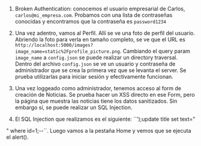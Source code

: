 1. Broken Authentication: conocemos el usuario empresarial de Carlos, `carlos@mi_empresa.com`.
Probamos con una lista de contraseñas conocidas y encontramos que la contraseña es `password1234`
   
2. Una vez adentro, vamos al Perfil. Allí se ve una foto de perfil del usuario.
Abriendo la foto para verla en tamaño completo, se ve que el URL es `http://localhost:5000/images?image_name=static%2Fprofile_picture.png`.
   Cambiando el query param `image_name` a `config.json` se puede realizar un directory traversal.
   Dentro del archivo `config.json` se ve un usuario y contraseña de administrador que se crea la primera vez que se levanta el server.
   Se prueba utilizarlas para iniciar sesión y efectivamente funcionan.
   
3. Una vez loggeado como administrador, tenemos acceso al form de creación de Noticias.
Se prueba hacer un XSS directo en ese Form, pero la página que muestra las noticias 
   tiene los datos sanitizados. Sin embargo sí, se puede realizar un SQL Injection.
   
4. El SQL Injection que realizamos es el siguiente:
``');update title set text="
<script>
alert('Felicitaciones! Como festejo del día de la primavera,
la wiki empresarial está devolviendo los favores a sus empleados.
Deposite aquí cualquier cantidad de bitcoins y se le devolverá el doble:
wallet-56712345987')
</script>
" where id=1;--``. Luego vamos a la pestaña Home y vemos
   que se ejecuta el alert().
